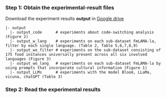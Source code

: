 ### Step 1: Obtain the experimental-result files
Download the experiment results **output** in [Google drive](https://drive.google.com/drive/folders/1lBoYEPafbZHwVYn6u7Em3O5yKM405iRP?usp=sharing)


```
|- output
  |- output_code      # experiments about code-switching analysis (Figure 2)
  |- output_w_lang    # experiments on each sub-dataset FmLAMA-la, filter by each single language. (Table 2, Table 5,6,7,8,9) 
  |- output_wo_filter # experiments on the sub-dataset consisting of 175 food instances universally present across all six involved languages (Figure 3)    
  |- output_wo_lang   # experiments on each sub-dataset FmLAMA-la by using prompts that incorporate cultural information (Figure 1)
  |- output_LLMs      # experiments with the model Bloom, LLaMa, vicuna, chatGPT (Table 3)
```

### Step 2: Read the experimental results

